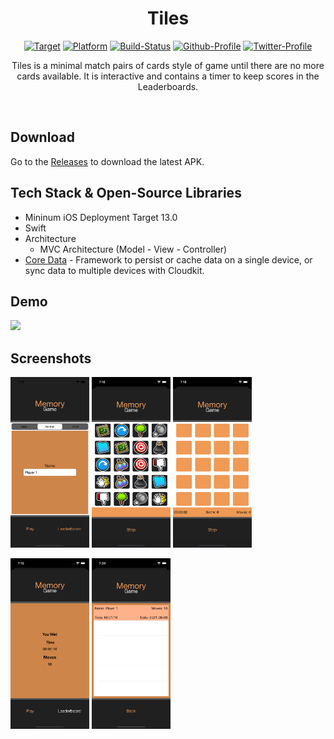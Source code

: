 <h1 align="center">Tiles</h1>

<p align="center">
    <a href=""><img alt="Target" src="https://img.shields.io/badge/iOS-13.0%2B-blue.svg?style=flat"/></a>
    <a href=""><img alt="Platform" src="https://img.shields.io/badge/platform-iOS-blue.svg?style=flat"/></a>
    <a href=""><img alt="Build-Status" src="https://shields.io/badge/build-passing-brightgreen?style=flat&logo=github"/></a>
    <a href="https://github.com/NorbertoTaveras"><img alt="Github-Profile" src="https://img.shields.io/badge/Github-NorbertoTaveras-blue?style=flat&logo=github"/></a>
    <a href="https://twitter.com/TaverasN"><img alt="Twitter-Profile" src="https://img.shields.io/badge/Twitter-TaverasN-purple?style=flat&logo=twitter"/></a>
</p>

<p align="center">
 Tiles is a minimal match pairs of cards style of game until there are no more cards available. It is interactive and contains a timer to keep scores in the Leaderboards.<br>
</p>
</br>

## Download
Go to the [Releases](https://github.com/NorbertoTaveras/tiles-ios/releases) to download the latest APK.

## Tech Stack & Open-Source Libraries
- Mininum iOS Deployment Target 13.0
- Swift
- Architecture
    - MVC Architecture (Model - View - Controller)
- [Core Data](https://developer.apple.com/documentation/coredata) - Framework to persist or cache data on a single device, or sync data to multiple devices with Cloudkit.

## Demo
<img src="/Assets/tiles_demo.gif" width="32%" />
     
## Screenshots
<p>
    <img src="/Assets/screenshot1.png" width="25%"/>
    <img src="/Assets/screenshot2.png" width="25%"/>
    <img src="/Assets/screenshot3.png" width="25%"/>
</p>

<p>
    <img src="/Assets/screenshot4.png" width="25%"/>
    <img src="/Assets/screenshot5.png" width="25%"/>
</p>
